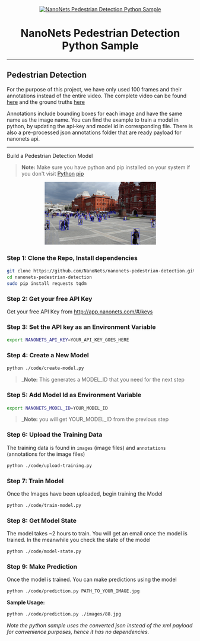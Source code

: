 <div align="center">
  <a href="https://nanonets.com/">
    <img src="https://nanonets.com/logo.png" alt="NanoNets Pedestrian Detection Python Sample" width="100"/>
    </a>
</div>

<h1 align="center">NanoNets Pedestrian Detection Python Sample</h1>

** **

## Pedestrian Detection

For the purpose of this project, we have only used 100 frames and their annotations instead of the entire video. The complete video can be found [here](http://www.robots.ox.ac.uk/ActiveVision/Research/Projects/2009bbenfold_headpose/Datasets/TownCentreXVID.avi) and the ground truths [here](http://www.robots.ox.ac.uk/ActiveVision/Research/Projects/2009bbenfold_headpose/Datasets/TownCentre-groundtruth.top)

Annotations include bounding boxes for each image and have the same name as the image name. You can find the example to train a model in python, by updating the api-key and model id in corresponding file. There is also a pre-processed json annotations folder that are ready payload for nanonets api.

** **
Build a Pedestrian Detection Model

>**Note:** Make sure you have python and pip installed on your system if you don't visit
[Python](https://www.python.org/downloads/release/python-2714/)
[pip](https://pip.pypa.io/en/stable/installing/)

<div align="center">
    <img src="https://github.com/NanoNets/nanonets-pedestrian-detection/blob/master/demo/crowd-gif-2.gif" alt="pedestrian-detection-gif" width = "300"/>
</div>

### Step 1: Clone the Repo, Install dependencies
```bash
git clone https://github.com/NanoNets/nanonets-pedestrian-detection.git
cd nanonets-pedestrian-detection
sudo pip install requests tqdm
```

### Step 2: Get your free API Key
Get your free API Key from http://app.nanonets.com/#/keys

### Step 3: Set the API key as an Environment Variable
```bash
export NANONETS_API_KEY=YOUR_API_KEY_GOES_HERE
```

### Step 4: Create a New Model
```bash
python ./code/create-model.py
```
 >_**Note:** This generates a MODEL_ID that you need for the next step

### Step 5: Add Model Id as Environment Variable
```bash
export NANONETS_MODEL_ID=YOUR_MODEL_ID
```
 >_**Note:** you will get YOUR_MODEL_ID from the previous step

### Step 6: Upload the Training Data
The training data is found in ```images``` (image files) and ```annotations``` (annotations for the image files)
```bash
python ./code/upload-training.py
```

### Step 7: Train Model
Once the Images have been uploaded, begin training the Model
```bash
python ./code/train-model.py
```

### Step 8: Get Model State
The model takes ~2 hours to train. You will get an email once the model is trained. In the meanwhile you check the state of the model
```bash
python ./code/model-state.py
```

### Step 9: Make Prediction
Once the model is trained. You can make predictions using the model
```bash
python ./code/prediction.py PATH_TO_YOUR_IMAGE.jpg
```

**Sample Usage:**
```bash
python ./code/prediction.py ./images/88.jpg
```


*Note the python sample uses the converted json instead of the xml payload for convenience purposes, hence it has no dependencies.*

